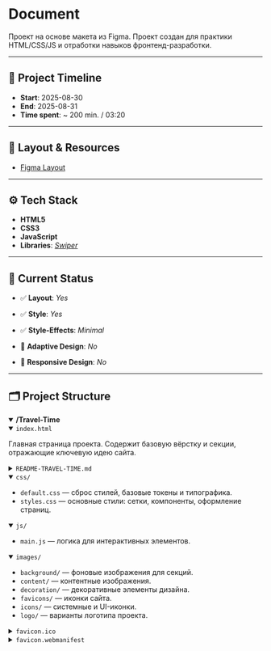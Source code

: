 # Document

Проект на основе макета из Figma.
Проект создан для практики HTML/CSS/JS и отработки навыков фронтенд-разработки.

---

## 📅 Project Timeline
- **Start**: 2025-08-30 
- **End**: 2025-08-31
- **Time spent**: ~ 200 min. / 03:20

---

## 🎨 Layout & Resources
- [Figma Layout](https://www.figma.com/design/0KTcAVZBYIs7nXonZwgEJv/Travel-time-landing?node-id=0-1&p=f&t=PxGmI4CRP3DHYAqK-0)  

---

## ⚙️ Tech Stack
- **HTML5**
- **CSS3**
- **JavaScript**
- **Libraries**: *[Swiper](https://swiperjs.com/)*

---

## 📌 Current Status

- ✅ **Layout**: *Yes*

- ✅ **Style**: *Yes*

- ✅ **Style-Effects**: *Minimal*

- 🚫 **Adaptive Design**: *No*

- 🚫 **Responsive Design**: *No*

---

## 🗂 Project Structure

<details open>
  <summary><strong>/Travel-Time</strong></summary>

  <details open>
    <summary><code>index.html</code></summary>
    <p>Главная страница проекта. Содержит базовую вёрстку и секции, отражающие ключевую идею сайта.</p>
  </details>

  <details>
    <summary><code>README-TRAVEL-TIME.md</code></summary>
    <p>Отдельный файл README: структура, тайминг, прогресс и заметки по разработке.</p>
  </details>

  <details open>
    <summary><code>css/</code></summary>
    <ul>
      <li><code>default.css</code> — сброс стилей, базовые токены и типографика.</li>
      <li><code>styles.css</code> — основные стили: сетки, компоненты, оформление страниц.</li>
    </ul>
  </details>

  <details open>
    <summary><code>js/</code></summary>
    <ul>
      <li><code>main.js</code> — логика для интерактивных элементов.</li>
    </ul>
  </details>

  <details open>
    <summary><code>images/</code></summary>
    <ul>
      <li><code>background/</code> — фоновые изображения для секций.</li>
      <li><code>content/</code> — контентные изображения.</li>
      <li><code>decoration/</code> — декоративные элементы дизайна.</li>
      <li><code>favicons/</code> — иконки сайта.</li>
      <li><code>icons/</code> — системные и UI-иконки.</li>
      <li><code>logo/</code> — варианты логотипа проекта.</li>
    </ul>
  </details>

  <details>
    <summary><code>favicon.ico</code></summary>
    <p>Иконка для браузера в формате <code>.ico</code>.</p>
  </details>

  <details>
    <summary><code>favicon.webmanifest</code></summary>
    <p>JSON файл с альтернативными иконками в формате <code>.png</code>.</p>
  </details>

</details>
